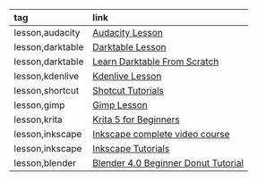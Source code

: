 |tag|link|
|:-|:-|
|lesson,audacity|[Audacity Lesson](https://www.bilibili.com/video/BV1DD421H78K)|
|lesson,darktable|[Darktable Lesson](https://www.bilibili.com/video/BV1BM4m197ak)|
|lesson,darktable|[Learn Darktable From Scratch](https://www.bilibili.com/video/BV1GeU5YoEfF)|
|lesson,kdenlive|[Kdenlive Lesson](https://www.bilibili.com/video/BV1Jp42197HG)|
|lesson,shortcut|[Shotcut Tutorials](https://www.bilibili.com/video/BV1zcULYMER3)|
|lesson,gimp|[Gimp Lesson](https://www.bilibili.com/video/BV1AJ4m1V7y5)|
|lesson,krita|[Krita 5 for Beginners](https://www.bilibili.com/video/BV1W7UTYsELn)|
|lesson,inkscape|[Inkscape complete video course](https://www.bilibili.com/video/BV1xeU7YWE4h)|
|lesson,inkscape|[Inkscape Tutorials](https://www.bilibili.com/video/BV1WDUxYyER1)|
|lesson,blender|[Blender 4.0 Beginner Donut Tutorial](https://www.bilibili.com/video/BV195ULYbEWP)|
